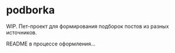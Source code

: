 # podborka

WIP. Пет-проект для формирования подборок постов из разных источников.

README в процессе оформления...
